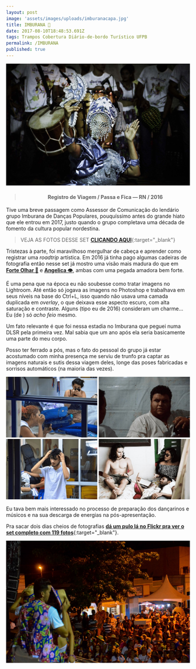 ```yaml
---
layout: post
image: 'assets/images/uploads/imburanacapa.jpg'
title: IMBURANA 💃
date: 2017-08-10T18:48:53.691Z
tags: Trampos Cobertura Diário-de-bordo Turístico UFPB
permalink: /IMBURANA
published: true
---
```

![Yemanjá no palco se olhando no espelho](assets/images/uploads/IMBURANA02.jpg)

><h4><p style="text-align:center"><strong>Registro de Viagem / Passa e Fica — RN / 2016</strong></p></h4>

Tive uma breve passagem como Assessor de Comunicação do lendário grupo Imburana de Danças Populares, pouquíssimo antes do grande hiato que ele entrou em 2017, justo quando o grupo completava uma década de fomento da cultura popular nordestina.

> VEJA AS FOTOS DESSE SET [**CLICANDO AQUI**](https://flic.kr/s/aHskE4Xpqm){:target="_blank"}

Tristezas à parte, foi maravilhoso mergulhar de cabeça e aprender como registrar uma *roadtrip* artística. Em 2016 já tinha pago algumas cadeiras de fotografia então nesse set já mostro uma visão mais madura do que em **[Forte Olhar 🏰](/ForteOlhar)** e **[Angelica 👁](/Angelica)**, ambas com uma pegada amadora bem forte.

É uma pena que na época eu não soubesse como tratar imagens no Lightroom. Até então só jogava as imagens no Photoshop e trabalhava em seus níveis na base do Ctrl+L, isso quando não usava uma camada duplicada em *overlay*, o que deixava esse aspecto escuro, com alta saturação e contraste.  Alguns (tipo eu de 2016) consideram um charme… Eu (de <script>document.write(new Date().getFullYear())</script>) só *acho feio* mesmo.

Um fato relevante é que foi nessa estadia no Imburana que peguei numa DLSR pela primeira vez. Mal sabia que um ano após ela seria basicamente uma parte do meu corpo.

Posso ter ferrado a pós, mas o fato do pessoal do grupo já estar acostumado com minha presença me serviu de trunfo pra captar as imagens naturais e sutis dessa viagem deles, longe das poses fabricadas e sorrisos automáticos (na maioria das vezes).

![mosaico com várias fotos dos dançarinos se preparando para a apresentação, vestindo-se, maquiando-se, conversando entre si despretensiosamente ](assets/images/uploads/IMBURANA04.jpg)

Eu tava bem mais interessado no processo de preparação dos dançarinos e músicos e na sua descarga de energias na pós-apresentação.

Pra sacar dois dias cheios de fotografias [**dá um pulo lá no Flickr pra ver o set completo com 119 fotos**](https://flic.kr/s/aHskE4Xpqm){:target="_blank"}.

![imagem de dois dançarinos dançando na borda do palco e o público em segundo plano](assets/images/uploads/imburana01.jpg)